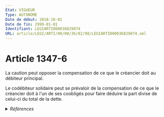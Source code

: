 ```yaml
---
État: VIGUEUR
Type: AUTONOME
Date de début: 2018-10-01
Date de fin: 2999-01-01
Identifiant: LEGIARTI000036829874
URL: article/LEGI/ARTI/00/00/36/82/98/LEGIARTI000036829874.xml
---
```


<h1>Article 1347-6</h1>

La caution peut opposer la compensation de ce que le créancier doit au débiteur
principal.<br />

Le codébiteur solidaire peut se prévaloir de la compensation de ce que le
créancier doit à l'un de ses coobligés pour faire déduire la part divise de
celui-ci du total de la dette.


<details>
  <summary><em>Références</em></summary>

  <h2>Articles faisant référence à l'article</h2>
  
  <ul>
    <li>
      <a href="https://legal.tricoteuses.fr//redirection/LEGIARTI000036828140?vers=git&vers=legifrance">LOI n° 2018-287 du 20 avril 2018 ratifiant l'ordonnance n° 2016-131 du 10 février 2016 portant réforme du droit des contrats, du régime général et de la preuve des obligations - article 15 ENTIEREMENT_MODIF</a> MODIFIE source
    </li>
  </ul>
  
  <h2>Références faites par l'article</h2>
  
  <ul>
    <li>
      2018-04-20 MODIFIE cible <a href="https://legal.tricoteuses.fr//redirection/LEGIARTI000036828140?vers=git&vers=legifrance">LOI n° 2018-287 du 20 avril 2018 ratifiant l'ordonnance n° 2016-131 du 10 février 2016 portant réforme du droit des contrats, du régime général et de la preuve des obligations - article 15 ENTIEREMENT_MODIF</a>
    </li>
    <li>
      2999-01-01 CONCORDANCE source <a href="https://legal.tricoteuses.fr//redirection/LEGIARTI000006437548?vers=git&vers=legifrance">Code civil - article 1294 AUTONOME ABROGE, en vigueur du 1804-03-21 au 2016-10-01</a>
    </li>
  </ul>
</details>
